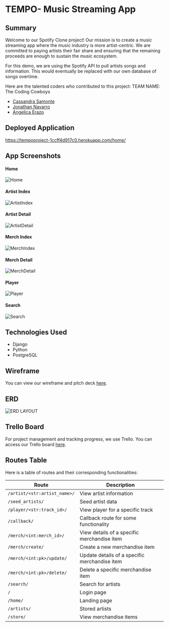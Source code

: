# TEMPO- Music Streaming App

## Summary

Welcome to our Spotify Clone project! Our mission is to create a music streaming app where the music industry is more artist-centric. We are committed to paying artists their fair share and ensuring that the remaining proceeds are enough to sustain the music ecosystem.

For this demo, we are using the Spotify API to pull artists songs and information. This would eventually be replaced with our own database of songs overtime.


Here are the talented coders who contributed to this project:
TEAM NAME: The Coding Cowboys

- [Cassandra Samonte](https://github.com/Cassandra-Samonte) 
- [Jonathan Navarro](https://github.com/Jonnaa)
- [Angelica Erazo](https://github.com/amerazo)

## Deployed Application
https://tempoproject-1ccff4d917c0.herokuapp.com/home/

## App Screenshots
#### Home  
![Home](tempo_app/static/images/Prog3Screenshots/Home.jpg)  
#### Artist Index  
![ArtistIndex](tempo_app/static/images/Prog3Screenshots/ArtistIndex.jpg)  
#### Artist Detail  
![ArtistDetail](tempo_app/static/images/Prog3Screenshots/ArtistDetail.jpg)  
#### Merch Index  
![MerchIndex](tempo_app/static/images/Prog3Screenshots/MerchIndex.jpg)  
#### Merch Detail  
![MerchDetail](tempo_app/static/images/Prog3Screenshots/MerchDetail.jpg)  
#### Player  
![Player](tempo_app/static/images/Prog3Screenshots/Player.jpg)  
#### Search  
![Search](tempo_app/static/images/Prog3Screenshots/Search.jpg)  

## Technologies Used

- Django
- Python
- PostgreSQL

## Wireframe

You can view our wireframe and pitch deck [here](https://docs.google.com/presentation/d/1xWENw0HCjRm5mM1Jdd5yMoYJBEogwPoR/edit?usp=sharing&ouid=116832164001732092378&rtpof=true&sd=true).

## ERD
<!-- ![ERD LAYOUT](https://i.imgur.com/k68SlSs.png) -->
![ERD LAYOUT](tempo_app/static/images/proj3erd.jpg)


## Trello Board

For project management and tracking progress, we use Trello. You can access our Trello board [here](https://trello.com/invite/b/GsMwIxFw/ATTIee103836c9853373da45bbe31c4500e6AFF75121/scrum-board).

## Routes Table

Here is a table of routes and their corresponding functionalities:

| Route                                      | Description                                            |
|--------------------------------------------|--------------------------------------------------------|
| `/artist/<str:artist_name>/`               | View artist information                                |
| `/seed_artists/`                           | Seed artist data                                       |
| `/player/<str:track_id>/`                  | View player for a specific track                       |
| `/callback/`                               | Callback route for some functionality                  |
| `/merch/<int:merch_id>/`                   | View details of a specific merchandise item            |
| `/merch/create/`                           | Create a new merchandise item                          |
| `/merch/<int:pk>/update/`                  | Update details of a specific merchandise item          |
| `/merch/<int:pk>/delete/`                  | Delete a specific merchandise item                     |
| `/search/`                                 | Search for artists                                     |
| `/`                                        | Login page                                             |
| `/home/`                                   | Landing page                                           |
| `/artists/`                                | Stored artists                                         |
| `/store/`                                  | View merchandise items                                 |


